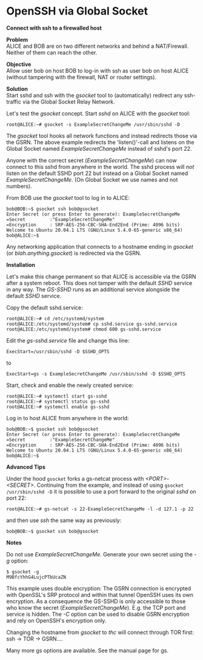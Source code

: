 # OpenSSH via Global Socket
**Connect with ssh to a firewalled host**

**Problem**  
ALICE and BOB are on two different networks and behind a NAT/Firewall. Neither of them can reach the other.

**Objective**  
Allow user bob on host BOB to log-in with ssh as user bob on host ALICE (without tampering with the firewall, NAT or router settings).

**Solution**  
Start sshd and ssh with the *gsocket* tool to (automatically) redirect any ssh-traffic via the Global Socket Relay Network.


Let's test the *gsocket* concept. Start *sshd* on ALICE with the *gsocket* tool:
```ShellSession
root@ALICE:~# gsocket -s ExampleSecretChangeMe /usr/sbin/sshd -D
```

The *gsocket* tool hooks all network functions and instead redirects those via the GSRN. The above example redirects the 'listen()'-call and listens on the Global Socket named *ExampleSecretChangeMe* instead of sshd's port 22.

Anyone with the correct secret (*ExampleSecretChangeMe*) can now connect to this sshd from anywhere in the world. The sshd process will _not_ listen on the default SSHD port 22 but instead on a Global Socket named *ExampleSecretChangeMe*. (On Global Socket we use names and not numbers).

From BOB use the *gsocket* tool to log in to ALICE:
```ShellSession
bob@BOB:~$ gsocket ssh bob@gsocket
Enter Secret (or press Enter to generate): ExampleSecretChangeMe
=Secret         :"ExampleSecretChangeMe"
=Encryption     : SRP-AES-256-CBC-SHA-End2End (Prime: 4096 bits)
Welcome to Ubuntu 20.04.1 LTS (GNU/Linux 5.4.0-65-generic x86_64)
bob@ALICE:~$ 
```

Any networking application that connects to a hostname ending in *gsocket* (or *blah.anything.gsocket*) is redirected via the GSRN. 

**Installation**

Let's make this change permanent so that ALICE is accessible via the GSRN after a system reboot. This does not tamper with the default *SSHD* service in any way. The *GS-SSHD* runs as an additional service alongside the default *SSHD* service.

Copy the default sshd.service:
```ShellSession
root@ALICE:~# cd /etc/systemd/system
root@ALICE:/etc/systemd/system# cp sshd.service gs-sshd.service
root@ALICE:/etc/systemd/system# chmod 600 gs-sshd.service
```

Edit the *gs-sshd.service* file and change this line:
```EditorConfig
ExecStart=/usr/sbin/sshd -D $SSHD_OPTS
```
to
```EditorConfig
ExecStart=gs -s ExampleSecretChangeMe /usr/sbin/sshd -D $SSHD_OPTS
```

Start, check and enable the newly created service:
```ShellSession
root@ALICE:~# systemctl start gs-sshd
root@ALICE:~# systemctl status gs-sshd
root@ALICE:~# systemctl enable gs-sshd
```

Log in to host ALICE from anywhere in the world:
```ShellSession
bob@BOB:~$ gsocket ssh bob@gsocket
Enter Secret (or press Enter to generate): ExampleSecretChangeMe
=Secret         :"ExampleSecretChangeMe"
=Encryption     : SRP-AES-256-CBC-SHA-End2End (Prime: 4096 bits)
Welcome to Ubuntu 20.04.1 LTS (GNU/Linux 5.4.0-65-generic x86_64)
bob@ALICE:~$ 
```

**Advanced Tips**

Under the hood ```gsocket``` forks a gs-netcat process with *&lt;PORT>-&lt;SECRET>*. Continuing from the example, and instead of using ```gsocket /usr/sbin/sshd -D``` it is possible to use a port forward to the original *sshd* on port 22:

```ShellSession
root@ALICE:~# gs-netcat -s 22-ExampleSecretChangeMe -l -d 127.1 -p 22
```
and then use *ssh* the same way as previously:
```ShellSession
bob@BOB:~$ gsocket ssh bob@gsocket
```

**Notes**

Do not use *ExampleSecretChangeMe*. Generate your own secret using the *-g* option:
```ShellSession
$ gsocket -g
M9BfcYhhG4LujcPTbUcaZN
```

This example uses double encryption: The GSRN connection is encrypted with OpenSSL's SRP protocol and within that tunnel OpenSSH uses its own encryption. As a consequence the GS-SSHD is only accessible to those who know the secret (*ExampleSecretChangeMe*). E.g. the TCP port and service is hidden. The *-C* option can be used to disable GSRN encryption and rely on OpenSSH's encryption only.

Changing the hostname from *gsocket* to *thc* will connect through TOR first: ssh -> TOR -> GSRN....

Many more gs options are available. See the manual page for gs. 

